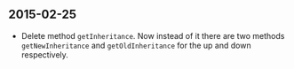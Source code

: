 2015-02-25
----------
* Delete method `getInheritance`. Now instead of it there are two methods `getNewInheritance` and `getOldInheritance` for the up and down respectively.